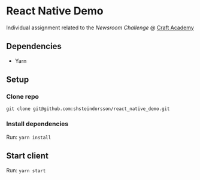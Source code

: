# React Native Demo

Individual assignment related to the _Newsroom Challenge_ @ [Craft Academy](https://www.craftacademy.se)

## Dependencies
- Yarn

## Setup

### Clone repo
`git clone git@github.com:shsteindorsson/react_native_demo.git`

### Install dependencies
Run: `yarn install`

## Start client
Run: `yarn start`
